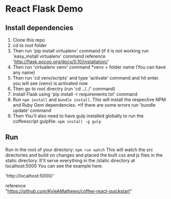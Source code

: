 React  Flask Demo
=======================

## Install dependencies

1. Clone this repo
2. cd  to root folder
3. Then run  'pip install virtualenv' command (if it is not working run 'easy_install virtualenv' command  reference
    'http://flask.pocoo.org/docs/0.10/installation/' 
4. Then run 'virtualenv venv' command  *venv = folder  name  (You  can  have any  name)
5. Then run 'cd venv/scripts'  and  type 'activate' command  and  hit  enter.  you  will see (venv) is activated  now
6. Then go to  root directry (run 'cd ../../' command)
7. Install  Flask  using 'pip install -r requirements.txt' command
8. Run `npm install` and `bundle install`. This will install the respective NPM and Ruby Gem dependencies.
    *If there are  some errors run 'bundle update' command  
9. Then You'll also need to have gulp installed globally to run the coffeescript gulpfile: `npm install -g gulp`

## Run
Run in the root of your directory: `npm run watch`
This will watch the src directories and build on changes and placed the built css and js files in the static directory. It'll serve everything in the /static directory at localhost:5000
You can see the  example here. 

'http://localhost:5000/'

reference  
"https://github.com/KyleAMathews/coffee-react-quickstart"




